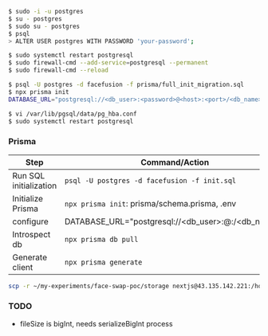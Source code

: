 ```bash
$ sudo -i -u postgres
$ su - postgres
$ sudo su - postgres
$ psql
> ALTER USER postgres WITH PASSWORD 'your-password';
```

```bash
$ sudo systemctl restart postgresql
$ sudo firewall-cmd --add-service=postgresql --permanent
$ sudo firewall-cmd --reload

$ psql -U postgres -d facefusion -f prisma/full_init_migration.sql 
$ npx prisma init
DATABASE_URL="postgresql://<db_user>:<password>@<host>:<port>/<db_name>"

$ vi /var/lib/pgsql/data/pg_hba.conf
$ sudo systemctl restart postgresql
```

### Prisma

| Step | Command/Action | 
| --- | --- |
| Run SQL initialization | `psql -U postgres -d facefusion -f init.sql` |
| Initialize Prisma | `npx prisma init`: prisma/schema.prisma, .env |
| configure | DATABASE_URL="postgresql://<db_user>:<password>@<host>:<port>/<db_name>" |
| Introspect db | `npx prisma db pull` |
| Generate client | `npx prisma generate` |

```bash
scp -r ~/my-experiments/face-swap-poc/storage nextjs@43.135.142.221:/home/nextjs/face-swap-poc/
```

### TODO

- fileSize is bigInt, needs serializeBigInt process

